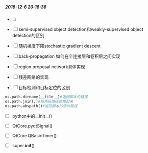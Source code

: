 ##### 2018-12-6 20:18:38

- [ ] 

- [ ] semi-supervised object detection和weakly-supervised object detection的区别

- [ ] 随机梯度下降stochastic gradient descent
- [ ] back-propagation 如何在全连接层和卷积层之间实现
- [ ] region proposal network具体实现
- [ ] 残差网络的实现
- [ ] 目标检测和目标定位的区别

```python
os.path.dirname(__file__)#返回脚本的路径
os.path.join(,)#将两段路径连接起来
os.path.abspath()#返回脚本的绝对路径
```

- [ ] python中的__init__()
- [ ] QtCore.pyqtSignal()

- [ ] QtCore.QBasicTimer()
- [ ] super.__init__()